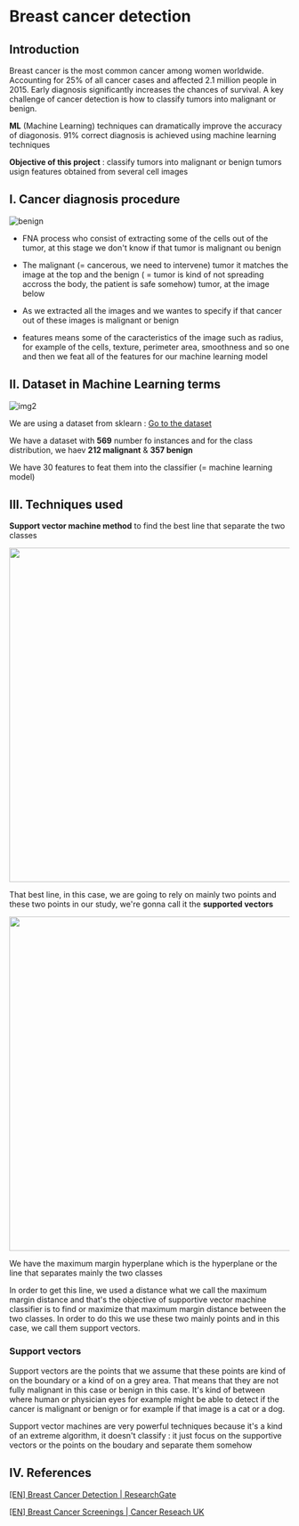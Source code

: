 # Breast cancer detection

## Introduction

Breast cancer is the most common cancer among women worldwide. Accounting for 25% of all cancer cases and affected 2.1 million people in 2015. Early diagnosis significantly increases the chances of survival. A key challenge of cancer detection is how to classify tumors into malignant or benign. 

**ML** (Machine Learning) techniques can dramatically improve the accuracy of diagonosis. 91% correct diagnosis is achieved using machine learning techniques 

**Objective of this project** : classify tumors into malignant or benign tumors usign features obtained from several cell images

## I. Cancer diagnosis procedure 


![benign](https://github.com/I2S9/Breast-cancer/assets/111307883/a8384b13-bbe0-4254-a7b0-334d18b8157d)

* FNA process who consist of extracting some of the cells out of the tumor, at this stage we don't know if that tumor is malignant ou benign

* The malignant (= cancerous, we need to intervene) tumor it matches the image at the top and the benign ( = tumor is kind of not spreading accross the body, the patient is safe somehow) tumor, at the image below

* As we extracted all the images and we wantes to specify if that cancer out of these images is malignant or benign

* features means some of the caracteristics of the image such as radius, for example of the cells, texture, perimeter area, smoothness and so one and then we feat all of the features for our machine learning model


## II. Dataset in Machine Learning terms 

![img2](https://github.com/I2S9/Breast-cancer/assets/111307883/f22cd9f1-fc29-4fe5-8f69-bacc01c7be8d)

We are using a dataset from sklearn : [Go to the dataset](https://scikit-learn.org/stable/modules/generated/sklearn.datasets.load_breast_cancer.html)


We have a dataset with **569** number fo instances and for the class distribution, we haev **212 malignant** & **357 benign**

We have 30 features to feat them into the classifier (= machine learning model) 

## III. Techniques used 

**Support vector machine method** to find the best line that separate the two classes 

<img src="https://github.com/I2S9/Breast-cancer/assets/111307883/49a340f2-8476-4313-b6ef-346772ca5597" width="600">

  
That best line, in this case, we are going to rely on mainly two points and these two points in our study, we're gonna call it the **supported vectors**


<img src="https://github.com/I2S9/Breast-cancer/assets/111307883/e348b9b6-f97f-4310-b4f1-577b675f81a4" width="600">

We have the maximum margin hyperplane which is the hyperplane or the line that separates mainly the two classes

In order to get this line, we used a distance what we call the maximum margin distance and that's the objective of supportive vector machine classifier is to find or maximize that maximum margin distance between the two classes. In order to do this we use these two mainly points and in this case, we call them support vectors.


### Support vectors 

Support vectors are the points that we assume that these points are kind of on the boundary or a kind of on a grey area. That means that they are not fully malignant in this case or benign in this case. It's kind of between where human or physician eyes for example might be able to detect if the cancer is malignant or benign or for example if that image is a cat or a dog. 

Support vector machines are very powerful techniques because it's a kind of an extreme algorithm, it doesn't classify : it just focus on the supportive vectors or the points on the boudary and separate them somehow 


## IV. References 

[[EN] Breast Cancer Detection | ResearchGate](https://www.researchgate.net/publication/271907638_Breast_Cancer_Detection_with_Reduced_Feature_Set)

[[EN] Breast Cancer Screenings | Cancer Reseach UK](https://www.cancerresearchuk.org/about-cancer/breast-cancer/getting-diagnosed/screening-breast)
